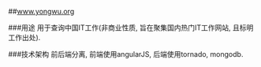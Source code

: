 ##www.yongwu.org

###用途
用于查询中国IT工作(非商业性质, 旨在聚集国内热门IT工作网站, 且标明工作出处).

###技术架构
前后端分离, 前端使用angularJS, 后端使用tornado, mongodb.
